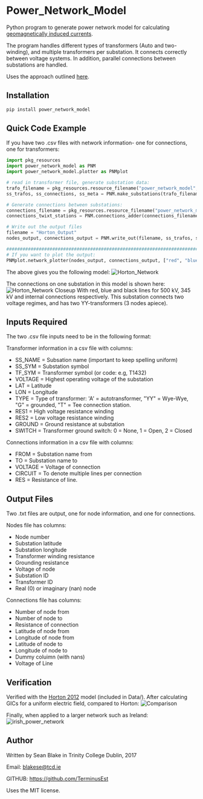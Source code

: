 # Power_Network_Model

Python program to generate power network model for calculating [geomagnetically induced currents](https://en.wikipedia.org/wiki/Geomagnetically_induced_current).

The program handles different types of transformers (Auto and two-winding), and multiple transformers per substation. It connects correctly between voltage systems. In addition, parallel connections between substations are handled.

Uses the approach outlined [here](http://onlinelibrary.wiley.com/doi/10.1002/2016SW001499/full).

## Installation
```python
pip install power_network_model
```

## Quick Code Example
If you have two .csv files with network information- one for connections, one for transformers:
```python
import pkg_resources
import power_network_model as PNM
import power_network_model.plotter as PNMplot

# read in transformer file, generate substation data:
trafo_filename = pkg_resources.resource_filename("power_network_model", 'Data/Horton_Input_Trafos.csv')
ss_trafos, ss_connections, ss_meta = PNM.make_substations(trafo_filename)

# Generate connections between substations:
connections_filename = pkg_resources.resource_filename("power_network_model", 'Data/Horton_Input_Connections.csv')
connections_twixt_stations = PNM.connections_adder(connections_filename, ss_meta)

# Write out the output files
filename = "Horton_Output"
nodes_output, connections_output = PNM.write_out(filename, ss_trafos, ss_connections, connections_twixt_stations)

################################################################################
# If you want to plot the output:
PNMplot.network_plotter(nodes_output, connections_output, ["red", "blue"], "Horton Model")
```
The above gives you the following model:
![Horton_Network](https://cloud.githubusercontent.com/assets/20742138/23833656/8c753db8-0740-11e7-9b63-981efeee10f4.png)

The connections on one substation in this model is shown here:
![Horton_Network Closeup](https://user-images.githubusercontent.com/20742138/40500027-86a90bb4-5f7b-11e8-8636-3e92ec404c4a.png)
With red, blue and black lines for 500 kV, 345 kV and internal connections respectively. This substation connects two voltage regimes, and has two YY-transformers (3 nodes apiece).

## **Inputs Required**
The two .csv file inputs need to be in the following format:

Transformer information in a csv file with columns:
 - SS_NAME = Subsation name (important to keep spelling uniform)
 - SS_SYM = Substation symbol
 - TF_SYM = Transformer symbol (or code: e.g, T1432)
 - VOLTAGE = Highest operating voltage of the substation
 - LAT = Latitude
 - LON = Longitude
 - TYPE = Type of transformer: 'A' = autotransformer, "YY" = Wye-Wye, "G" = grounded, "T" = Tee connection station.
 - RES1 = High voltage resistance winding
 - RES2 = Low voltage resistance winding
 - GROUND = Ground resistance at substation
 - SWITCH = Transformer ground switch: 0 = None, 1 = Open, 2 = Closed
  
Connections information in a csv file with columns:
 - FROM = Substation name from
 - TO = Substation name to
 - VOLTAGE = Voltage of connection
 - CIRCUIT = To denote multiple lines per connection
 - RES = Resistance of line.

## **Output Files**
Two .txt files are output, one for node information, and one for connections.

Nodes file has columns:
 - Node number
 - Substation latitude
 - Substation longitude
 - Transformer winding resistance
 - Grounding resistance
 - Voltage of node
 - Substation ID
 - Transformer ID
 - Real (0) or imaginary (nan) node

Connections file has columns:
 - Number of node from
 - Number of node to
 - Resistance of connection
 - Latitude of node from
 - Longitude of node from
 - Latitude of node to
 - Longitude of node to
 - Dummy coluimn (with nans)
 - Voltage of Line

## **Verification**
Verified with the [Horton 2012](http://ieeexplore.ieee.org/abstract/document/6298994/) model (included in Data/).
After calculating GICs for a uniform electric field, compared to Horton:
![Comparison](https://cloud.githubusercontent.com/assets/20742138/23833590/0e27c958-0740-11e7-9ae6-beaf2dda4ed4.png)

Finally, when applied to a larger network such as Ireland:
![irish_power_network](https://cloud.githubusercontent.com/assets/20742138/23032365/ffc3b020-f46b-11e6-85d7-3b0ad793ca57.png)

## **Author**
Written by Sean Blake in Trinity College Dublin, 2017

Email: blakese@tcd.ie

GITHUB: https://github.com/TerminusEst

Uses the MIT license.
